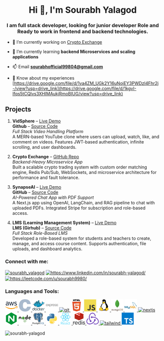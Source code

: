 <h1 align="center">Hi 👋, I'm Sourabh Yalagod</h1>
<h3 align="center">I am full stack developer, looking for junior developer Role and Ready to work in frontend and backend technologies.</h3>

- 🔭 I’m currently working on [Crypto Exchange](https://github.com/sourabh-yalagod/Exchange)

- 🌱 I’m currently learning **backend Microservices and scaling applications**

- 📫 Email **sourabhofficial99804@gmail.com**

- 📄 Know about my experiences [https://drive.google.com/file/d/1va4ZM_UGk2Y16uNojEY3PWDzl4Fhr2j-/view?usp=drive_link](https://drive.google.com/file/d/1kgvI-Ifqs5tCQIvs3XHIMAukjRmoBIUG/view?usp=drive_link)
## Projects

1. **VidSphere** – [Live Demo](https://vidsphere-frontend.onrender.com)  
   **Github** – [Source Code](https://github.com/sourabh-yalagod/Full-stack-React-video-project)  
   *Full Stack Video Handling Platform*  
   A MERN-based YouTube clone where users can upload, watch, like, and comment on videos. Features JWT-based authentication, infinite scrolling, and user dashboards.

2. **Crypto Exchange** – [GitHub Repo](https://github.com/sourabh-yalagod/Exchange)  
   *Backend-Heavy Microservice App*  
   Built a scalable crypto trading system with custom order matching engine, Redis Pub/Sub, WebSockets, and microservice architecture for performance and fault tolerance.

3. **SynapseAI** – [Live Demo](https://ai-pdf-reader.vercel.app)  
    **GitHub** – [Source Code](https://github.com/sourabh-yalagod/SynapseAI)  
   *AI-Powered Chat App with PDF Support*  
   A Next.js app using OpenAI, LangChain, and RAG pipeline to chat with uploaded PDFs. Integrated Stripe for subscription and role-based access.

4. **LMS (Learning Management System)** – [Live Demo](https://lms-build-gilt.vercel.app)  
   **LMS (Girhub)** – [Source Code](https://github.com/sourabh-yalagod/lms-build)  
   *Full Stack Role-Based LMS*  
   Developed a role-based system for students and teachers to create, manage, and access course content. Supports authentication, file uploads, and dashboard analytics.

<h3 align="left">Connect with me:</h3>
<p align="left">
<a href="https://twitter.com/sourabh_yalagod" target="blank"><img align="center" src="https://raw.githubusercontent.com/rahuldkjain/github-profile-readme-generator/master/src/images/icons/Social/twitter.svg" alt="sourabh_yalagod" height="30" width="40" /></a>
<a href="https://linkedin.com/in/https://www.linkedin.com/in/sourabh-yalagod/" target="blank"><img align="center" src="https://raw.githubusercontent.com/rahuldkjain/github-profile-readme-generator/master/src/images/icons/Social/linked-in-alt.svg" alt="https://www.linkedin.com/in/sourabh-yalagod/" height="30" width="40" /></a>
<a href="https://www.leetcode.com/https://leetcode.com/u/sourabh9980/" target="blank"><img align="center" src="https://raw.githubusercontent.com/rahuldkjain/github-profile-readme-generator/master/src/images/icons/Social/leet-code.svg" alt="https://leetcode.com/u/sourabh9980/" height="30" width="40" /></a>
</p>

<h3 align="left">Languages and Tools:</h3>
<p align="left"> <a href="https://aws.amazon.com" target="_blank" rel="noreferrer"> <img src="https://raw.githubusercontent.com/devicons/devicon/master/icons/amazonwebservices/amazonwebservices-original-wordmark.svg" alt="aws" width="40" height="40"/> </a> <a href="https://www.cprogramming.com/" target="_blank" rel="noreferrer"> <img src="https://raw.githubusercontent.com/devicons/devicon/master/icons/c/c-original.svg" alt="c" width="40" height="40"/> </a> <a href="https://www.docker.com/" target="_blank" rel="noreferrer"> <img src="https://raw.githubusercontent.com/devicons/devicon/master/icons/docker/docker-original-wordmark.svg" alt="docker" width="40" height="40"/> </a> <a href="https://expressjs.com" target="_blank" rel="noreferrer"> <img src="https://raw.githubusercontent.com/devicons/devicon/master/icons/express/express-original-wordmark.svg" alt="express" width="40" height="40"/> </a> <a href="https://git-scm.com/" target="_blank" rel="noreferrer"> <img src="https://www.vectorlogo.zone/logos/git-scm/git-scm-icon.svg" alt="git" width="40" height="40"/> </a> <a href="https://www.w3.org/html/" target="_blank" rel="noreferrer"> <img src="https://raw.githubusercontent.com/devicons/devicon/master/icons/html5/html5-original-wordmark.svg" alt="html5" width="40" height="40"/> </a> <a href="https://developer.mozilla.org/en-US/docs/Web/JavaScript" target="_blank" rel="noreferrer"> <img src="https://raw.githubusercontent.com/devicons/devicon/master/icons/javascript/javascript-original.svg" alt="javascript" width="40" height="40"/> </a> <a href="https://www.linux.org/" target="_blank" rel="noreferrer"> <img src="https://raw.githubusercontent.com/devicons/devicon/master/icons/linux/linux-original.svg" alt="linux" width="40" height="40"/> </a> <a href="https://www.mongodb.com/" target="_blank" rel="noreferrer"> <img src="https://raw.githubusercontent.com/devicons/devicon/master/icons/mongodb/mongodb-original-wordmark.svg" alt="mongodb" width="40" height="40"/> </a> <a href="https://www.mysql.com/" target="_blank" rel="noreferrer"> <img src="https://raw.githubusercontent.com/devicons/devicon/master/icons/mysql/mysql-original-wordmark.svg" alt="mysql" width="40" height="40"/> </a> <a href="https://nextjs.org/" target="_blank" rel="noreferrer"> <img src="https://cdn.worldvectorlogo.com/logos/nextjs-2.svg" alt="nextjs" width="40" height="40"/> </a> <a href="https://www.nginx.com" target="_blank" rel="noreferrer"> <img src="https://raw.githubusercontent.com/devicons/devicon/master/icons/nginx/nginx-original.svg" alt="nginx" width="40" height="40"/> </a> <a href="https://nodejs.org" target="_blank" rel="noreferrer"> <img src="https://raw.githubusercontent.com/devicons/devicon/master/icons/nodejs/nodejs-original-wordmark.svg" alt="nodejs" width="40" height="40"/> </a> <a href="https://www.postgresql.org" target="_blank" rel="noreferrer"> <img src="https://raw.githubusercontent.com/devicons/devicon/master/icons/postgresql/postgresql-original-wordmark.svg" alt="postgresql" width="40" height="40"/> </a> <a href="https://www.python.org" target="_blank" rel="noreferrer"> <img src="https://raw.githubusercontent.com/devicons/devicon/master/icons/python/python-original.svg" alt="python" width="40" height="40"/> </a> <a href="https://reactjs.org/" target="_blank" rel="noreferrer"> <img src="https://raw.githubusercontent.com/devicons/devicon/master/icons/react/react-original-wordmark.svg" alt="react" width="40" height="40"/> </a> <a href="https://redis.io" target="_blank" rel="noreferrer"> <img src="https://raw.githubusercontent.com/devicons/devicon/master/icons/redis/redis-original-wordmark.svg" alt="redis" width="40" height="40"/> </a> <a href="https://redux.js.org" target="_blank" rel="noreferrer"> <img src="https://raw.githubusercontent.com/devicons/devicon/master/icons/redux/redux-original.svg" alt="redux" width="40" height="40"/> </a> <a href="https://tailwindcss.com/" target="_blank" rel="noreferrer"> <img src="https://www.vectorlogo.zone/logos/tailwindcss/tailwindcss-icon.svg" alt="tailwind" width="40" height="40"/> </a> <a href="https://www.typescriptlang.org/" target="_blank" rel="noreferrer"> <img src="https://raw.githubusercontent.com/devicons/devicon/master/icons/typescript/typescript-original.svg" alt="typescript" width="40" height="40"/> </a> </p>

<p><img align="center" src="https://github-readme-stats.vercel.app/api/top-langs?username=sourabh-yalagod&show_icons=true&locale=en&layout=compact" alt="sourabh-yalagod" /></p>

